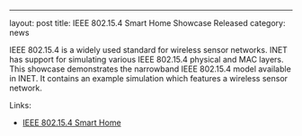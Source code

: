 ---
layout: post
title: IEEE 802.15.4 Smart Home Showcase Released
category: news

IEEE 802.15.4 is a widely used standard for wireless sensor networks.
INET has support for simulating various IEEE 802.15.4 physical and MAC
layers. This showcase demonstrates the narrowband IEEE 802.15.4 model
available in INET. It contains an example simulation which features
a wireless sensor network.

Links:
* [IEEE 802.15.4 Smart Home](https://inet.omnetpp.org/docs/showcases/wireless/ieee802154/doc/)
